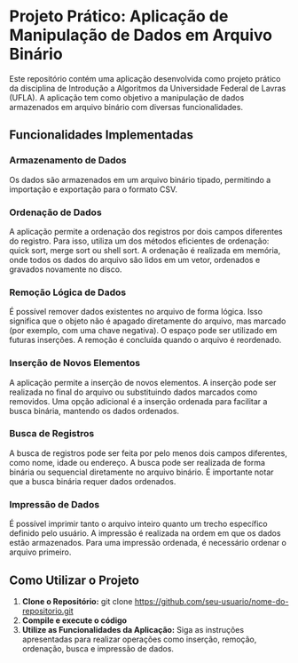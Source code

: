 # Projeto Prático: Aplicação de Manipulação de Dados em Arquivo Binário

Este repositório contém uma aplicação desenvolvida como projeto prático da disciplina de Introdução a Algoritmos da Universidade Federal de Lavras (UFLA). A aplicação tem como objetivo a manipulação de dados armazenados em arquivo binário com diversas funcionalidades.

## Funcionalidades Implementadas

### Armazenamento de Dados

Os dados são armazenados em um arquivo binário tipado, permitindo a importação e exportação para o formato CSV.

### Ordenação de Dados

A aplicação permite a ordenação dos registros por dois campos diferentes do registro. Para isso, utiliza um dos métodos eficientes de ordenação: quick sort, merge sort ou shell sort. A ordenação é realizada em memória, onde todos os dados do arquivo são lidos em um vetor, ordenados e gravados novamente no disco.

### Remoção Lógica de Dados

É possível remover dados existentes no arquivo de forma lógica. Isso significa que o objeto não é apagado diretamente do arquivo, mas marcado (por exemplo, com uma chave negativa). O espaço pode ser utilizado em futuras inserções. A remoção é concluída quando o arquivo é reordenado.

### Inserção de Novos Elementos

A aplicação permite a inserção de novos elementos. A inserção pode ser realizada no final do arquivo ou substituindo dados marcados como removidos. Uma opção adicional é a inserção ordenada para facilitar a busca binária, mantendo os dados ordenados.

### Busca de Registros

A busca de registros pode ser feita por pelo menos dois campos diferentes, como nome, idade ou endereço. A busca pode ser realizada de forma binária ou sequencial diretamente no arquivo binário. É importante notar que a busca binária requer dados ordenados.

### Impressão de Dados

É possível imprimir tanto o arquivo inteiro quanto um trecho específico definido pelo usuário. A impressão é realizada na ordem em que os dados estão armazenados. Para uma impressão ordenada, é necessário ordenar o arquivo primeiro.

## Como Utilizar o Projeto

1. **Clone o Repositório:**
   git clone https://github.com/seu-usuario/nome-do-repositorio.git
2. **Compile e execute o código**
3. **Utilize as Funcionalidades da Aplicação:**
Siga as instruções apresentadas para realizar operações como inserção, remoção, ordenação, busca e impressão de dados.
